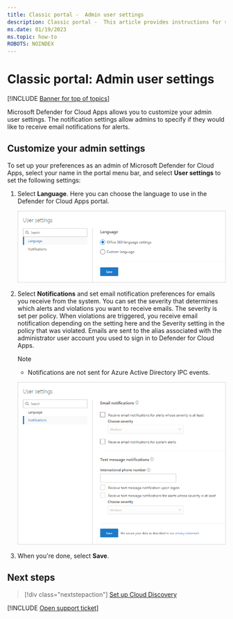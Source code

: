 ```yaml
---
title: Classic portal -  Admin user settings
description: Classic portal -  This article provides instructions for setting admin preferences in Defender for Cloud Apps.
ms.date: 01/19/2023
ms.topic: how-to
ROBOTS: NOINDEX
---
```

# Classic portal: Admin user settings

[!INCLUDE [Banner for top of topics](includes/banner.md)]

Microsoft Defender for Cloud Apps allows you to customize your admin user settings. The notification settings allow admins to specify if they would like to receive email notifications for alerts.

## Customize your admin settings

To set up your preferences as an admin of Microsoft Defender for Cloud Apps, select your name in the portal menu bar, and select **User settings** to set the following settings:

1. Select **Language**. Here you can choose the language to use in the Defender for Cloud Apps portal.

    ![custom user settings.](media/classic-custom-language-settings.png)

2. Select **Notifications** and set email notification preferences for emails you receive from the system. You can set the severity that determines which alerts and violations you want to receive emails. The severity is set per policy. When violations are triggered, you receive email notification depending on the setting here and the Severity setting in the policy that was violated. Emails are sent to the alias associated with the administrator user account you used to sign in to Defender for Cloud Apps.

    > [!NOTE]
    >
    > - Notifications are not sent for Azure Active Directory IPC events.

    ![notification settings.](media/classic-notification-settings.png)

3. When you're done, select **Save**.

## Next steps

> [!div class="nextstepaction"]
> [Set up Cloud Discovery](set-up-cloud-discovery.md)

[!INCLUDE [Open support ticket](includes/support.md)]
